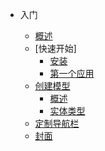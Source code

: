 <!-- docs/zh-cn/_sidebar.md -->

* 入门

  * [概述](zh-cn/overview.md)
  * [快速开始]
    * [安装](zh-cn/quickstart/install.md)
    * [第一个应用](zh-cn/quickstart/first-app.md)
  * [创建模型](zh-cn/modeling/)
    * [概述](zh-cn/modeling/)
    * [实体类型](zh-cn/modeling/)
  * [定制导航栏](zh-cn/custom-navbar.md)
  * [封面](zh-cn/cover.md)